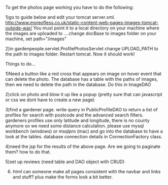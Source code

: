 

To get the photos page working you have to do the following:

1)go to guide below and edit your tomcat server.xml. http://www.moreofless.co.uk/static-content-web-pages-images-tomcat-outside-war/ You must point it to a local directory on your machine where the images are uploaded to
....change docBase to images folder on your machine, set path="/images"

2)in gardenpeople.servlet.ProfilePhotosServlet change UPLOAD_PATH to the path to images folder. Restart tomcat. Now it should work!

Things to do...

1)Need a button like a red cross that appears on image on hover event that can delete the photo. The database has a table with the paths of images, then we need to delete the path in the database. Do this in ImageDAO

2)click on photo and blow it up like a popup (pretty sure that can javascript or css we dont have to create a new page)

3)find a gardener page. write query in PublicProfileDAO to return a list of profiles for search with postcode and the advanced search filters. gardeners profiles use only latitude and longitude, there is no county anymore so we need some distance calculation. please use mysql workbench (windows) or msqlpro (mac) and go into the database to have a look at the tables. database connection details in ConnectionFactory class.

4)need the jsp for the results of the above page. Are we going to paginate them? how to do that.

5)set up reviews (need table and DAO object with CRUD)

6) html can someone make all pages consistent with the navbar and links and stuff? plus make the forms look a bit better.
